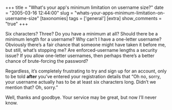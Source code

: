 +++
title = "What's your app's minimum limitation on username size?"
date = "2005-03-16 12:44:00"
slug = "whats-your-apps-minimum-limitation-on-username-size"
[taxonomies]
tags = ['general']
[extra]
show_comments = "true"
+++

Six characters? Three? Do you have a minimum at all? Should there be a minimum length for a username? Why can’t I have a one-letter username? Obviously there’s a fair chance that someone might have taken it before me, but still, what’s stopping me? Are enforced-username lengths a security issue? If you allow one-letter usernames, then perhaps there’s a better chance of brute-forcing the password?

Regardless, it’s completely frustrating to try and sign up for an account, only to be told **after** you’ve entered your registration details that “Oh no, sorry, your username actually has to be at least six characters long. Didn’t we mention that? Oh, sorry.”

Well, thanks and goodbye. Your service may be great, but now I’ll never know.
